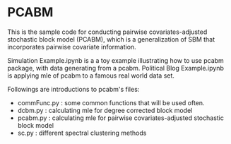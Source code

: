 # PCABM

This is the sample code for conducting pairwise covariates-adjusted stochastic block model (PCABM), which is a generalization of SBM that incorporates pairwise covariate information.

Simulation Example.ipynb is a a toy example illustrating how to use pcabm package, with data generating from a pcabm. Political Blog Example.ipynb is applying mle of pcabm to a famous real world data set. 

Followings are introductions to pcabm's files:

- commFunc.py : some common functions that will be used often.
- dcbm.py     : calculating mle for degree corrected block model
- pcabm.py    : calculating mle for pairwise covariates-adjusted stochastic block model
- sc.py       : different spectral clustering methods
